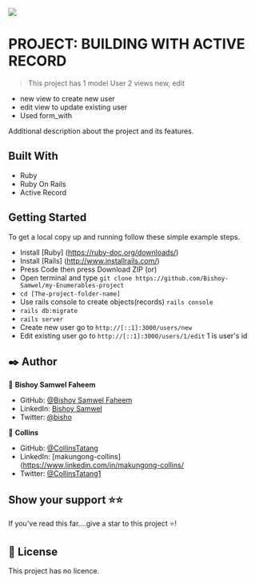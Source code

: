 ![](https://img.shields.io/badge/Microverse-blueviolet)

# PROJECT: BUILDING WITH ACTIVE RECORD


> This project has 1 model User 2 views new, edit
- new view to create new user
- edit view to update existing user
- Used form_with



Additional description about the project and its features.

## Built With

- Ruby
- Ruby On Rails
- Active Record


## Getting Started

To get a local copy up and running follow these simple example steps.

- Install [Ruby] (https://ruby-doc.org/downloads/)
- Install [Rails] (http://www.installrails.com/)
- Press Code then press Download ZIP (or)
- Open terminal and type `git clone https://github.com/Bishoy-Samwel/my-Enumerables-project`
- `cd [The-project-folder-name]`
- Use rails console to create objects(records) `rails console`
- `rails db:migrate`
- `rails server`
- Create new user go to `http://[::1]:3000/users/new`
- Edit existing user go to `http://[::1]:3000/users/1/edit` 1 is user's id 




## ✒️  Author <a name = "author"></a>

👤 **Bishoy Samwel Faheem**
- GitHub: [@Bishoy Samwel Faheem](https://github.com/Bishoy-Samwel)
- LinkedIn: [Bishoy Samwel](https://www.linkedin.com/in/bishoy-samwuel-ss/)
- Twitter: [@bisho](https://twitter.com/BishoFaheem15)

👤 **Collins**
- GitHub: [@CollinsTatang](https://github.com/CollinsTatang)
- LinkedIn: [makungong-collins](https://www.linkedin.com/in/makungong-collins/
- Twitter: [@CollinsTatang1](https://twitter.com/CollinsTatang1)



## Show your support ⭐️⭐️

If you've read this far....give a star to this project ⭐️!

## 📝 License

This project has no licence.

